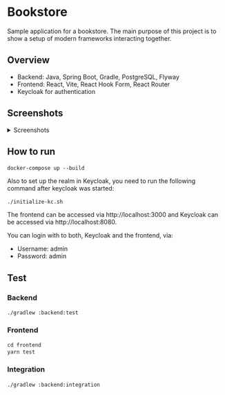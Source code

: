 # Bookstore

Sample application for a bookstore. The main purpose of this project is to show a setup of modern frameworks interacting together.

## Overview

* Backend: Java, Spring Boot, Gradle, PostgreSQL, Flyway
* Frontend: React, Vite, React Hook Form, React Router
* Keycloak for authentication

## Screenshots

<details>

<summary>Screenshots</summary>

**Login**:
![](assets/Login.png)

**Logout**:
![](assets/Logout.png)

**List**:
![](assets/List.png)

**Creation**:
![](assets/Register.png)

**Edit**:
![](assets/Edit.png)

**Details**:
![](assets/View.png)


</details>

## How to run

```
docker-compose up --build
```

Also to set up the realm in Keycloak, you need to run the following command after keycloak was started:


```
./initialize-kc.sh
```

The frontend can be accessed via http://localhost:3000 and Keycloak can be accessed via http://localhost:8080.

You can login with to both, Keycloak and the frontend, via:
- Username: admin
- Password: admin

## Test

### Backend

```
./gradlew :backend:test
```

### Frontend
```
cd frontend
yarn test
```

### Integration
```
./gradlew :backend:integration
```
